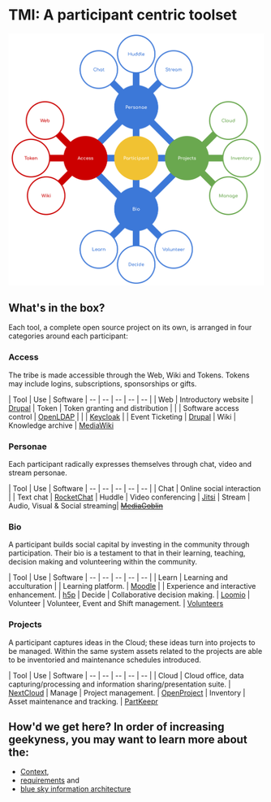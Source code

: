 # TMI: A participant centric toolset

![Ecosystem](./docs/svg/Ecosystem.svg)


## What's in the box?

Each tool, a complete open source project on its own, is arranged in four
categories around each participant:


### Access

The tribe is made accessible through the Web, Wiki and Tokens.
Tokens may include logins, subscriptions, sponsorships or gifts.

| Tool | Use | Software
| -- | -- | -- | -- | -- |
| Web    | Introductory website             | [Drupal](https://drupal.org)
| Token  | Token granting and distribution  |
|        | Software access control          | [OpenLDAP](openldap.org)
|        |                                  | [Keycloak](https://www.keycloak.org/)
|        | Event Ticketing                  | [Drupal](https://www.drupal.org/)
| Wiki   | Knowledge archive                | [MediaWiki](https://www.mediawiki.org/wiki/MediaWiki)


### Personae

Each participant radically expresses themselves through chat, video and stream
personae.

| Tool | Use | Software
| -- | -- | -- | -- | -- |
| Chat      | Online social interaction
|           | Text chat                         | [RocketChat](https://rocket.chat)
| Huddle    | Video conferencing                | [Jitsi](https://jitsi.org)
| Stream    | Audio, Visual & Social streaming| [~~MediaGoblin~~](http://mediagoblin.org)


### Bio

A participant builds social capital by investing in the community through
participation. Their bio is a testament to that in their learning, teaching,
decision making and volunteering within the community.

| Tool | Use | Software
| -- | -- | -- | -- | -- |
| Learn     | Learning and acculturation
|           | Learning platform.                        | [Moodle](https://moodle.org)
|           | Experience and interactive enhancement.   | [h5p](https://h5p.org)
| Decide    | Collaborative decision making.            | [Loomio](https://loomio.org)
| Volunteer | Volunteer, Event and Shift management.    | [Volunteers](https://github.com/playasoft/volunteers)


### Projects

A participant captures ideas in the Cloud; these ideas turn into projects to be
managed. Within the same system assets related to the projects are able to be
inventoried and maintenance schedules introduced.

| Tool | Use | Software
| -- | -- | -- | -- | -- |
| Cloud     | Cloud office, data capturing/processing and information sharing/presentation suite.   | [NextCloud](https://nextcloud.org)
| Manage    | Project management.                                                                   | [OpenProject](http://openproject.org)
| Inventory | Asset maintenance and tracking.                                                       | [PartKeepr](https://partkeepr.org)


## How'd we get here? In order of increasing geekyness, you may want to learn more about the:

* [Context](./docs/context.md),
* [requirements](./docs/requirements.md) and
* [blue sky information architecture](./docs/information-architecture.md)


